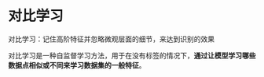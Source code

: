 # 对比学习

对比学习：记住高阶特征并忽略微观层面的细节，来达到识别的效果

对比学习是一种自监督学习方法，用于在没有标签的情况下，**通过让模型学习哪些数据点相似或不同来学习数据集的一般特征**。

